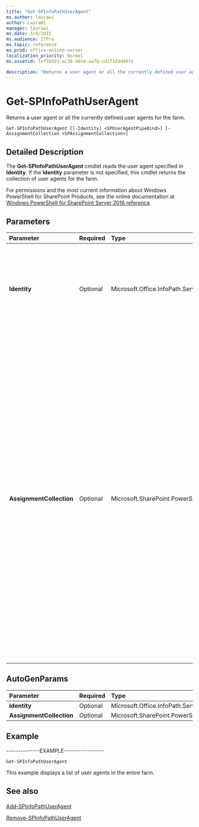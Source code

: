 ```yaml
---
title: "Get-SPInfoPathUserAgent"
ms.author: laurawi
author: LauraWi
manager: laurawi
ms.date: 3/9/2015
ms.audience: ITPro
ms.topic: reference
ms.prod: office-online-server
localization_priority: Normal
ms.assetid: fef7e923-ac38-4054-aa7b-cd1f143d487e

description: "Returns a user agent or all the currently defined user agents for the farm."
---
```


# Get-SPInfoPathUserAgent

Returns a user agent or all the currently defined user agents for the farm.
  
```
Get-SPInfoPathUserAgent [[-Identity] <SPUserAgentPipeBind>] [-AssignmentCollection <SPAssignmentCollection>]
```

## Detailed Description

The **Get-SPInfoPathUserAgent** cmdlet reads the user agent specified in **Identity**. If the **Identity** parameter is not specified, this cmdlet returns the collection of user agents for the farm. 
  
For permissions and the most current information about Windows PowerShell for SharePoint Products, see the online documentation at [Windows PowerShell for SharePoint Server 2016 reference](https://go.microsoft.com/fwlink/p/?LinkId=671715).
  
## Parameters

|**Parameter**|**Required**|**Type**|**Description**|
|:-----|:-----|:-----|:-----|
|**Identity** <br/> |Optional  <br/> |Microsoft.Office.InfoPath.Server.Cmdlet.SPUserAgentPipeBind  <br/> |Specifies the user agent to get.  <br/> The type must be a valid GUID, in the form 12345678-90ab-cdef-1234-567890bcdefgh; a valid name of a user agent (for example, UserAgent1; or an instance of a valid **SPUserAgent** object.  <br/> |
|**AssignmentCollection** <br/> |Optional  <br/> |Microsoft.SharePoint.PowerShell.SPAssignmentCollection  <br/> |Manages objects for the purpose of proper disposal. Use of objects, such as **SPWeb** or **SPSite**, can use large amounts of memory and use of these objects in Windows PowerShell scripts requires proper memory management. Using the **SPAssignment** object, you can assign objects to a variable and dispose of the objects after they are needed to free up memory. When **SPWeb**, **SPSite**, or **SPSiteAdministration** objects are used, the objects are automatically disposed of if an assignment collection or the **Global** parameter is not used.  <br/> > [!NOTE]> When the **Global** parameter is used, all objects are contained in the global store. If objects are not immediately used, or disposed of by using the **Stop-SPAssignment** command, an out-of-memory scenario can occur.           |
   
## AutoGenParams

|**Parameter**|**Required**|**Type**|**Description**|
|:-----|:-----|:-----|:-----|
|**Identity** <br/> |Optional  <br/> |Microsoft.Office.InfoPath.Server.Cmdlet.SPUserAgentPipeBind  <br/> ||
|**AssignmentCollection** <br/> |Optional  <br/> |Microsoft.SharePoint.PowerShell.SPAssignmentCollection  <br/> ||
   
## Example

--------------EXAMPLE-----------------
  
```
Get-SPInfoPathUserAgent
```

This example displays a list of user agents in the entire farm.
  
## See also

#### 

[Add-SPInfoPathUserAgent](add-spinfopathuseragent.md)
  
[Remove-SPInfoPathUserAgent](remove-spinfopathuseragent.md)

